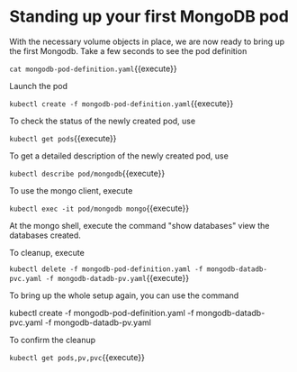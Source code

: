 # Standing up your first MongoDB pod

With the necessary volume objects in place, we are now ready to bring up the first Mongodb. Take a few seconds to see the pod definition

`cat mongodb-pod-definition.yaml`{{execute}}

Launch the pod

`kubectl create -f mongodb-pod-definition.yaml`{{execute}}

To check the status of the newly created pod, use

`kubectl get pods`{{execute}}

To get a detailed description of the newly created pod, use 

`kubectl describe pod/mongodb`{{execute}}

To use the mongo client, execute

`kubectl exec -it pod/mongodb mongo`{{execute}}

At the mongo shell, execute the command "show databases" view the databases created.

To cleanup, execute

`kubectl delete -f mongodb-pod-definition.yaml -f mongodb-datadb-pvc.yaml -f mongodb-datadb-pv.yaml`{{execute}}

To bring up the whole setup again, you can use the command

kubectl create  -f mongodb-pod-definition.yaml -f mongodb-datadb-pvc.yaml -f mongodb-datadb-pv.yaml

To confirm the cleanup

`kubectl get pods,pv,pvc`{{execute}}


